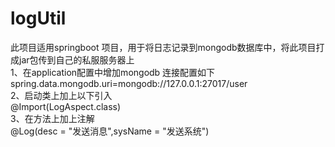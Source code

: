# logUtil
此项目适用springboot 项目，用于将日志记录到mongodb数据库中，将此项目打成jar包传到自己的私服服务器上  
1、在application配置中增加mongodb 连接配置如下    
 spring.data.mongodb.uri=mongodb://127.0.0.1:27017/user  
2、启动类上加上以下引入  
 @Import(LogAspect.class)  
3、在方法上加上注解  
  @Log(desc = "发送消息",sysName = "发送系统")  
